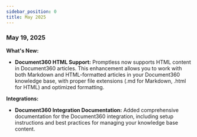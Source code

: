 ```yaml
---
sidebar_position: 0
title: May 2025
---
```


### May 19, 2025

**What's New:**

* **Document360 HTML Support:** Promptless now supports HTML content in Document360 articles. This enhancement allows you to work with both Markdown and HTML-formatted articles in your Document360 knowledge base, with proper file extensions (.md for Markdown, .html for HTML) and optimized formatting.

**Integrations:**

* **Document360 Integration Documentation:** Added comprehensive documentation for the Document360 integration, including setup instructions and best practices for managing your knowledge base content.